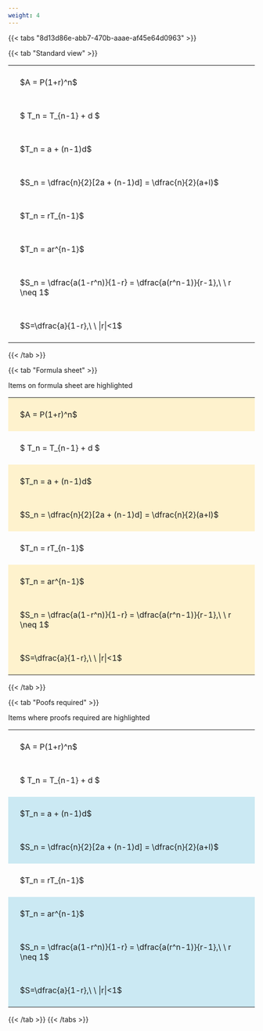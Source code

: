```yaml
---
weight: 4
---
```


{{< tabs "8d13d86e-abb7-470b-aaae-af45e64d0963" >}}

{{< tab "Standard view" >}}

<style type="text/css">
#T_39922 th.col_heading {
  text-align: left;
  font-size: 1em;
}
#T_39922 td {
  text-align: left;
  font-size: 1em;
  padding: 1.5em;
}
</style>
<table id="T_39922">
  <thead>
  </thead>
  <tbody>
    <tr>
      <td id="T_39922_row0_col0" class="data row0 col0" >$A = P(1+r)^n$</td>
    </tr>
    <tr>
      <td id="T_39922_row1_col0" class="data row1 col0" >$ T_n = T_{n-1} + d $</td>
    </tr>
    <tr>
      <td id="T_39922_row2_col0" class="data row2 col0" >$T_n = a + (n-1)d$</td>
    </tr>
    <tr>
      <td id="T_39922_row3_col0" class="data row3 col0" >$S_n = \dfrac{n}{2}[2a + (n-1)d] = \dfrac{n}{2}(a+l)$</td>
    </tr>
    <tr>
      <td id="T_39922_row4_col0" class="data row4 col0" >$T_n = rT_{n-1}$</td>
    </tr>
    <tr>
      <td id="T_39922_row5_col0" class="data row5 col0" >$T_n = ar^{n-1}$</td>
    </tr>
    <tr>
      <td id="T_39922_row6_col0" class="data row6 col0" >$S_n = \dfrac{a(1-r^n)}{1-r} = \dfrac{a(r^n-1)}{r-1},\ \  r \neq 1$</td>
    </tr>
    <tr>
      <td id="T_39922_row7_col0" class="data row7 col0" >$S=\dfrac{a}{1-r},\ \ |r|<1$</td>
    </tr>
  </tbody>
</table>
{{< /tab >}}

{{< tab "Formula sheet" >}}

Items on formula sheet are highlighted 
<br>
<style type="text/css">
#T_b8fb7 th.col_heading {
  text-align: left;
  font-size: 1em;
}
#T_b8fb7 td {
  text-align: left;
  font-size: 1em;
  padding: 1.5em;
}
#T_b8fb7_row0_col0, #T_b8fb7_row2_col0, #T_b8fb7_row3_col0, #T_b8fb7_row5_col0, #T_b8fb7_row6_col0, #T_b8fb7_row7_col0 {
  background-color: rgba(255,194,10, 0.2);
}
#T_b8fb7_row1_col0, #T_b8fb7_row4_col0 {
  background-color: rgba(0,0,0,0);
}
</style>
<table id="T_b8fb7">
  <thead>
  </thead>
  <tbody>
    <tr>
      <td id="T_b8fb7_row0_col0" class="data row0 col0" >$A = P(1+r)^n$</td>
    </tr>
    <tr>
      <td id="T_b8fb7_row1_col0" class="data row1 col0" >$ T_n = T_{n-1} + d $</td>
    </tr>
    <tr>
      <td id="T_b8fb7_row2_col0" class="data row2 col0" >$T_n = a + (n-1)d$</td>
    </tr>
    <tr>
      <td id="T_b8fb7_row3_col0" class="data row3 col0" >$S_n = \dfrac{n}{2}[2a + (n-1)d] = \dfrac{n}{2}(a+l)$</td>
    </tr>
    <tr>
      <td id="T_b8fb7_row4_col0" class="data row4 col0" >$T_n = rT_{n-1}$</td>
    </tr>
    <tr>
      <td id="T_b8fb7_row5_col0" class="data row5 col0" >$T_n = ar^{n-1}$</td>
    </tr>
    <tr>
      <td id="T_b8fb7_row6_col0" class="data row6 col0" >$S_n = \dfrac{a(1-r^n)}{1-r} = \dfrac{a(r^n-1)}{r-1},\ \  r \neq 1$</td>
    </tr>
    <tr>
      <td id="T_b8fb7_row7_col0" class="data row7 col0" >$S=\dfrac{a}{1-r},\ \ |r|<1$</td>
    </tr>
  </tbody>
</table>
{{< /tab >}}

{{< tab "Poofs required" >}}

Items where proofs required are highlighted 
<br>
<style type="text/css">
#T_570f5 th.col_heading {
  text-align: left;
  font-size: 1em;
}
#T_570f5 td {
  text-align: left;
  font-size: 1em;
  padding: 1.5em;
}
#T_570f5_row0_col0, #T_570f5_row1_col0, #T_570f5_row4_col0 {
  background-color: rgba(0,0,0,0);
}
#T_570f5_row2_col0, #T_570f5_row3_col0, #T_570f5_row5_col0, #T_570f5_row6_col0, #T_570f5_row7_col0 {
  background-color: rgba(0,150,200, 0.2);
}
</style>
<table id="T_570f5">
  <thead>
  </thead>
  <tbody>
    <tr>
      <td id="T_570f5_row0_col0" class="data row0 col0" >$A = P(1+r)^n$</td>
    </tr>
    <tr>
      <td id="T_570f5_row1_col0" class="data row1 col0" >$ T_n = T_{n-1} + d $</td>
    </tr>
    <tr>
      <td id="T_570f5_row2_col0" class="data row2 col0" >$T_n = a + (n-1)d$</td>
    </tr>
    <tr>
      <td id="T_570f5_row3_col0" class="data row3 col0" >$S_n = \dfrac{n}{2}[2a + (n-1)d] = \dfrac{n}{2}(a+l)$</td>
    </tr>
    <tr>
      <td id="T_570f5_row4_col0" class="data row4 col0" >$T_n = rT_{n-1}$</td>
    </tr>
    <tr>
      <td id="T_570f5_row5_col0" class="data row5 col0" >$T_n = ar^{n-1}$</td>
    </tr>
    <tr>
      <td id="T_570f5_row6_col0" class="data row6 col0" >$S_n = \dfrac{a(1-r^n)}{1-r} = \dfrac{a(r^n-1)}{r-1},\ \  r \neq 1$</td>
    </tr>
    <tr>
      <td id="T_570f5_row7_col0" class="data row7 col0" >$S=\dfrac{a}{1-r},\ \ |r|<1$</td>
    </tr>
  </tbody>
</table>
{{< /tab >}}
{{< /tabs >}}